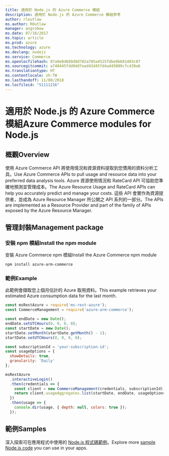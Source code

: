 ```yaml
---
title: 適用於 Node.js 的 Azure Commerce 模組
description: 適用於 Node.js 的 Azure Commerce 模組參考
author: rloutlaw
ms.author: ROutlaw
manager: angrobew
ms.date: 07/18/2017
ms.topic: article
ms.prod: azure
ms.technology: azure
ms.devlang: nodejs
ms.service: Commerce
ms.openlocfilehash: 87a0e8d689d8d782a705a4525fdbe9b681403c07
ms.sourcegitcommit: a748445fdd0dd7ead43d45fd4ad45009cfc439a6
ms.translationtype: HT
ms.contentlocale: zh-TW
ms.lasthandoff: 11/08/2018
ms.locfileid: "51111216"
---
```

# <a name="azure-commerce-modules-for-nodejs"></a><span data-ttu-id="d0391-103">適用於 Node.js 的 Azure Commerce 模組</span><span class="sxs-lookup"><span data-stu-id="d0391-103">Azure Commerce modules for Node.js</span></span>

## <a name="overview"></a><span data-ttu-id="d0391-104">概觀</span><span class="sxs-lookup"><span data-stu-id="d0391-104">Overview</span></span>

<span data-ttu-id="d0391-105">使用 Azure Commerce API 將使用情況和資源資料提取到您慣用的資料分析工具。</span><span class="sxs-lookup"><span data-stu-id="d0391-105">Use Azure Commerce APIs to pull usage and resource data into your preferred data analysis tools.</span></span> <span data-ttu-id="d0391-106">Azure 資源使用情況和 RateCard API 可協助您準確地預測並管理成本。</span><span class="sxs-lookup"><span data-stu-id="d0391-106">The Azure Resource Usage and RateCard APIs can help you accurately predict and manage your costs.</span></span> <span data-ttu-id="d0391-107">這些 API 會實作為資源提供者，並成為 Azure Resource Manager 所公開之 API 系列的一部分。</span><span class="sxs-lookup"><span data-stu-id="d0391-107">The APIs are implemented as a Resource Provider and part of the family of APIs exposed by the Azure Resource Manager.</span></span>

## <a name="management-package"></a><span data-ttu-id="d0391-108">管理封裝</span><span class="sxs-lookup"><span data-stu-id="d0391-108">Management package</span></span>

### <a name="install-the-npm-module"></a><span data-ttu-id="d0391-109">安裝 npm 模組</span><span class="sxs-lookup"><span data-stu-id="d0391-109">Install the npm module</span></span>

<span data-ttu-id="d0391-110">安裝 Azure Commerce npm 模組</span><span class="sxs-lookup"><span data-stu-id="d0391-110">Install the Azure Commerce npm module</span></span>

```bash
npm install azure-arm-commerce
```

### <a name="example"></a><span data-ttu-id="d0391-111">範例</span><span class="sxs-lookup"><span data-stu-id="d0391-111">Example</span></span>

<span data-ttu-id="d0391-112">此範例會擷取您上個月估計的 Azure 取用資料。</span><span class="sxs-lookup"><span data-stu-id="d0391-112">This example retrieves your estimated Azure consumption data for the last month.</span></span>

```javascript
const msRestAzure = require('ms-rest-azure');
const CommerceManagement = require('azure-arm-commerce');

const endDate = new Date();
endDate.setUTCHours(0, 0, 0, 0);
const startDate = new Date();
startDate.setMonth(startDate.getMonth() - 1);
startDate.setUTCHours(0, 0, 0, 0);

const subscriptionId = 'your-subscription-id';
const usageOptions = {
  showDetails: true,
  granularity: 'Daily'
};

msRestAzure
  .interactiveLogin()
  .then(credentials => {
    const client = new CommerceManagement(credentials, subscriptionId);
    return client.usageAggregates.list(startDate, endDate, usageOptions);
  })
  .then(usage => {
    console.dir(usage, { depth: null, colors: true });
  });
```

## <a name="samples"></a><span data-ttu-id="d0391-113">範例</span><span class="sxs-lookup"><span data-stu-id="d0391-113">Samples</span></span>

<span data-ttu-id="d0391-114">深入探索可在應用程式中使用的 [Node.js 程式碼範例](https://azure.microsoft.com/resources/samples/?platform=nodejs)。</span><span class="sxs-lookup"><span data-stu-id="d0391-114">Explore more [sample Node.js code](https://azure.microsoft.com/resources/samples/?platform=nodejs) you can use in your apps.</span></span>
